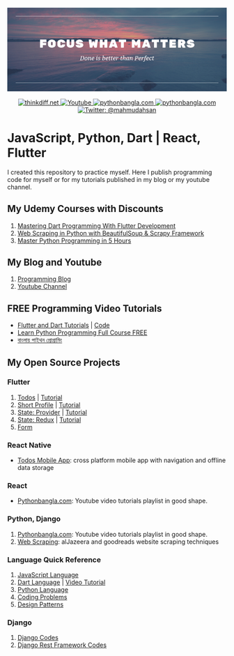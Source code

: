 <p align="center">
    <img src="cover.png" alt="Computer Programming" />
</p>
<p align="center">
    <a href="http://thinkdiff.net/">
        <img src="https://img.shields.io/badge/blog-thinkdiff.net-brightgreen.svg" alt="thinkdiff.net" />
    </a>
    <a href="https://www.youtube.com/channel/UCtHlgyUw0wLE5Ous9swfFlg">
        <img src="https://img.shields.io/badge/my-youtube channel-red.svg" alt="Youtube" />
    </a>
    <a href="https://pythonbangla.com">
        <img src="https://img.shields.io/badge/python-bangla.com-orange.svg" alt="pythonbangla.com" />
    </a>
    <a href="https://thinkdiff.net/about/">
        <img src="https://img.shields.io/badge/about-me-yellow.svg" alt="pythonbangla.com" />
    </a>
    <a href="https://twitter.com/mahmudahsan">
        <img src="https://img.shields.io/badge/contact%40-mahmudahsan-blue.svg" alt="Twitter: @mahmudahsan" />
    </a>
</p>

# JavaScript, Python, Dart | React, Flutter

I created this repository to practice myself. Here I publish programming code for myself or for my tutorials published in my blog or my youtube channel. 

## My Udemy Courses with Discounts
1. [Mastering Dart Programming With Flutter Development](https://www.udemy.com/dart-flutter-course/?couponCode=ITHINKDIFF)
2. [Web Scraping in Python with BeautifulSoup & Scrapy Framework](https://www.udemy.com/web-scraping-in-python/?couponCode=ITHINKDIFF.NET)
3. [Master Python Programming in 5 Hours](https://www.udemy.com/python-beginner-to-advanced-with-web-scraping-projects/?couponCode=ITHINKDIFF.NET)

## My Blog and Youtube

1. [Programming Blog](https://thinkdiff.net)
2. [Youtube Channel](https://www.youtube.com/channel/UCtHlgyUw0wLE5Ous9swfFlg)

## FREE Programming Video Tutorials

- [Flutter and Dart Tutorials](https://www.youtube.com/playlist?list=PLlMOodDAsO4xrTgVEkKXfVf7sSVEsmWKQ) | [Code](flutter/)
- [Learn Python Programming Full Course FREE](https://youtu.be/llbgjR_tL2k)
- [বাংলায় পাইথন প্রোগ্রামিং](https://pythonbangla.com)

## My Open Source Projects

### Flutter
1. [Todos](https://github.com/mahmudahsan/flutter_todos) | [Tutorial](https://youtu.be/OQG3MxenJsM)
2. [Short Profile](flutter/short_profile) | [Tutorial](https://youtu.be/ULxYR66BRb4)
3. [State: Provider](https://git.io/fjyR6) | [Tutorial](https://www.youtube.com/watch?v=fEIdWV8MAso)
4. [State: Redux](https://git.io/fjScV) | [Tutorial](https://www.youtube.com/watch?v=vzCszJQ_qZQ&t=793s)
5. [Form](flutter/form)

### React Native 
- [Todos Mobile App](https://github.com/mahmudahsan/todos-react-reactnative): cross platform mobile app with navigation and offline data storage

### React
- [Pythonbangla.com](https://github.com/mahmudahsan/python-bangla-react): Youtube video tutorials playlist in good shape.

### Python, Django
1. [Pythonbangla.com](https://github.com/mahmudahsan/pythonbangla.com): Youtube video tutorials playlist in good shape.
2. [Web Scraping](https://github.com/mahmudahsan/webscraping): alJazeera and goodreads website scraping techniques

### Language Quick Reference

1. [JavaScript Language](javascript/) 
2. [Dart Language](dart/) | [Video Tutorial](https://www.youtube.com/watch?v=Ej_Pcr4uC2Q&list=PLlMOodDAsO4xrTgVEkKXfVf7sSVEsmWKQ&index=3)
3. [Python Language](python-language/) 
4. [Coding Problems](coding-problems/)
5. [Design Patterns](design-patterns/)

### Django

1. [Django Codes](django-framework/)
2. [Django Rest Framework Codes](django-rest-framework/)



